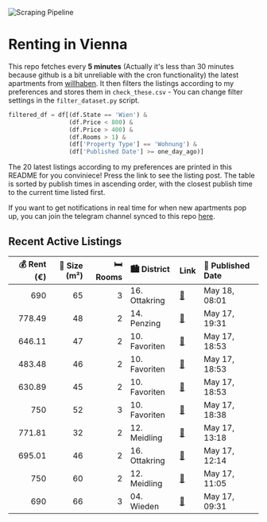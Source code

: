 ![Scraping Pipeline](https://github.com/AthomsG/renting-in-vienna/actions/workflows/run_pipeline.yml/badge.svg)


# Renting in Vienna

This repo fetches every **5 minutes** (Actually it's less than 30 minutes because github is a bit unreliable with the cron functionality) the latest apartments from [willhaben](https://www.willhaben.at/).
It then filters the listings according to my preferences and stores them in `check_these.csv` - You can change filter settings in the `filter_dataset.py` script.

```python
filtered_df = df[(df.State == 'Wien') & 
                 (df.Price < 800) &
                 (df.Price > 400) &
                 (df.Rooms > 1) &
                 (df['Property Type'] == 'Wohnung') &
                 (df['Published Date'] >= one_day_ago)]
```

The 20 latest listings according to my preferences are printed in this README for you conviniece! Press the link to see the listing post.
The table is sorted by publish times in ascending order, with the closest publish time to the current time listed first.

If you want to get notifications in real time for when new apartments pop up, you can join the telegram channel synced to this repo [here](https://t.me/+1HPAYOf5BSsyNTlk).

## Recent Active Listings

|   💰 Rent (€) |   📏 Size (m²) |   🛏️ Rooms | 🏙️ District   | Link                                                                                                                                                                                             | 📅 Published Date   |
|-------------:|--------------:|-----------:|:--------------|:-------------------------------------------------------------------------------------------------------------------------------------------------------------------------------------------------|:-------------------|
|       690    |            65 |          3 | 16. Ottakring | [🔗](https://www.willhaben.at/iad/immobilien/d/mietwohnungen/wien/wien-1160-ottakring/unbefristet---3-zimmerwohnung-1716098890/)                                                                  | May 18, 08:01      |
|       778.49 |            48 |          2 | 14. Penzing   | [🔗](https://www.willhaben.at/iad/immobilien/d/mietwohnungen/wien/wien-1140-penzing/provisionsfrei:-unbefristeter-48m%C2%B2-erstbezug-mit-2-zimmern-und-einbauk%C3%BCche---1140-wien-2075344855/) | May 17, 19:31      |
|       646.11 |            47 |          2 | 10. Favoriten | [🔗](https://www.willhaben.at/iad/immobilien/d/mietwohnungen/wien/wien-1100-favoriten/tolle-zwei-zimmer-wohnung-im-2.-liftstock-1201734508/)                                                      | May 17, 18:53      |
|       483.48 |            46 |          2 | 10. Favoriten | [🔗](https://www.willhaben.at/iad/immobilien/d/mietwohnungen/wien/wien-1100-favoriten/zwei-zimmer-wohnung-im-1.-liftstock-1027147283/)                                                            | May 17, 18:53      |
|       630.89 |            45 |          2 | 10. Favoriten | [🔗](https://www.willhaben.at/iad/immobilien/d/mietwohnungen/wien/wien-1100-favoriten/sch%C3%B6ne-zwei-zimmer-wohnung-1023837630/)                                                                | May 17, 18:53      |
|       750    |            52 |          3 | 10. Favoriten | [🔗](https://www.willhaben.at/iad/immobilien/d/mietwohnungen/wien/wien-1100-favoriten/helle-altbauwohnung-zum-wohlf%C3%BChlen-1859859425/)                                                        | May 17, 18:38      |
|       771.81 |            32 |          2 | 12. Meidling  | [🔗](https://www.willhaben.at/iad/immobilien/d/mietwohnungen/wien/wien-1120-meidling/erstbezug-mit-wohlf%C3%BChlfaktor---topmoderne-mietwohnung-nahe-u6-&-s-bahn-1215454318/)                     | May 17, 13:18      |
|       695.01 |            46 |          2 | 16. Ottakring | [🔗](https://www.willhaben.at/iad/immobilien/d/mietwohnungen/wien/wien-1160-ottakring/exklusive-hoflage%21-868058652/)                                                                            | May 17, 12:14      |
|       750    |            60 |          2 | 12. Meidling  | [🔗](https://www.willhaben.at/iad/immobilien/d/mietwohnungen/wien/wien-1120-meidling/%28reserviert%29-mietwohnung-in-top-lage-n%C3%A4he-bahnhof-meidling-1801432978/)                             | May 17, 11:05      |
|       690    |            66 |          3 | 04. Wieden    | [🔗](https://www.willhaben.at/iad/immobilien/d/mietwohnungen/wien/wien-1040-wieden/attraktive-3-zimmer-gemeindewohnung-mit-loggia-in-1040-wien---n%C3%A4he-hauptbahnhof---1531714974/)            | May 17, 09:31      |
